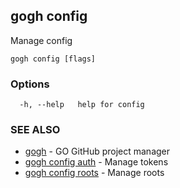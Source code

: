## gogh config

Manage config

```
gogh config [flags]
```

### Options

```
  -h, --help   help for config
```

### SEE ALSO

* [gogh](gogh.md)	 - GO GitHub project manager
* [gogh config auth](gogh_config_auth.md)	 - Manage tokens
* [gogh config roots](gogh_config_roots.md)	 - Manage roots

